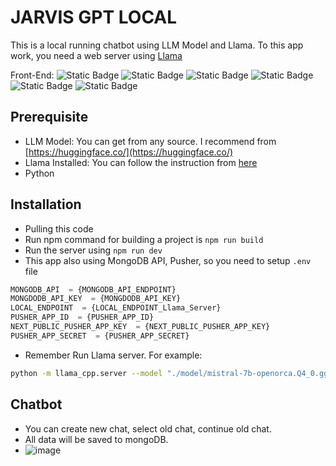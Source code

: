 
# JARVIS GPT LOCAL

This is a local running chatbot using LLM Model and Llama. To this app work, you need a web server using [Llama](https://github.com/abetlen/llama-cpp-python)

Front-End: ![Static Badge](https://img.shields.io/badge/NextJS-000000) ![Static Badge](https://img.shields.io/badge/MongoDB-00F35F) ![Static Badge](https://img.shields.io/badge/Pusher-300D4F) ![Static Badge](https://img.shields.io/badge/TailwindCSS-0EA5E9) ![Static Badge](https://img.shields.io/badge/Shadcn%20UI-09090B) ![Static Badge](https://img.shields.io/badge/Typescript-3178C6)

## Prerequisite

- LLM Model: You can get from any source. I recommend from [https://huggingface.co/](https://huggingface.co/)
- Llama Installed: You can follow the instruction from [here](https://github.com/abetlen/llama-cpp-python)
- Python

## Installation

- Pulling this code
- Run npm command for building a project is `npm run build`
- Run the server using `npm run dev`
- This app also using MongoDB API, Pusher, so you need to setup `.env` file

```javascript
MONGODB_API  = {MONGODB_API_ENDPOINT}
MONGDODB_API_KEY  = {MONGDODB_API_KEY}
LOCAL_ENDPOINT  = {LOCAL_ENDPOINT_Llama_Server}
PUSHER_APP_ID  = {PUSHER_APP_ID}
NEXT_PUBLIC_PUSHER_APP_KEY  = {NEXT_PUBLIC_PUSHER_APP_KEY}
PUSHER_APP_SECRET  = {PUSHER_APP_SECRET}
```

- Remember Run Llama server. For example:

```sh
python -m llama_cpp.server --model "./model/mistral-7b-openorca.Q4_0.gguf" --chat_format chatml --n_gpu_layers 1
```

## Chatbot

- You can create new chat, select old chat, continue old chat.
- All data will be saved to mongoDB.
- ![image](https://github.com/knight1972001/Jarvis_GPT_Local/assets/60019805/5d508f00-a09b-4706-ac09-7a6367c69f26)

